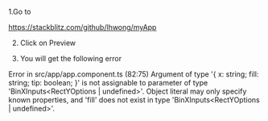 1.Go to

https://stackblitz.com/github/lhwong/myApp

2. Click on Preview 

3. You will get the following error

Error in src/app/app.component.ts (82:75)
Argument of type '{ x: string; fill: string; tip: boolean; }' is not assignable to parameter of type 'BinXInputs<RectYOptions | undefined>'.
Object literal may only specify known properties, and 'fill' does not exist in type 'BinXInputs<RectYOptions | undefined>'.
